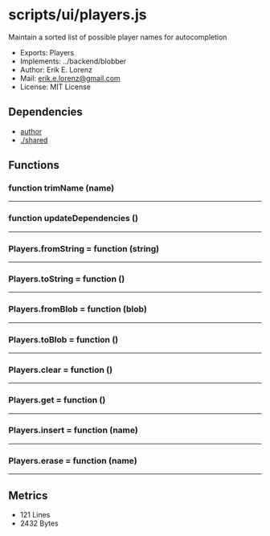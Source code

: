 # scripts/ui/players.js


Maintain a sorted list of possible player names for autocompletion

* Exports: Players
* Implements: ../backend/blobber
* Author: Erik E. Lorenz 
* Mail: <erik.e.lorenz@gmail.com>
* License: MIT License


## Dependencies

* <a href="author.html">author</a>
* <a href="./shared.html">./shared</a>

## Functions

###   function trimName (name)

---

###   function updateDependencies ()

---

###   Players.fromString = function (string)

---

###   Players.toString = function ()

---

###   Players.fromBlob = function (blob)

---

###   Players.toBlob = function ()

---

###   Players.clear = function ()

---

###   Players.get = function ()

---

###   Players.insert = function (name)

---

###   Players.erase = function (name)

---

## Metrics

* 121 Lines
* 2432 Bytes

